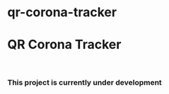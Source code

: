 # qr-corona-tracker

<h1>QR Corona Tracker</h1>
<br>
<h3>This project is currently under development</h3>

